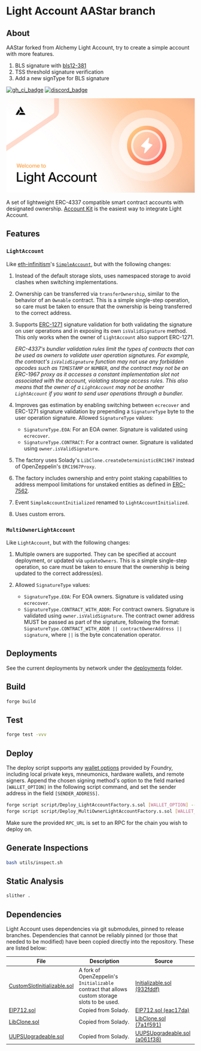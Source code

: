 # Light Account AAStar branch

## About

AAStar forked from Alchemy Light Account, try to create a simple account with more features.

1. BLS signature with [bls12-381](https://github.com/herodotusDev/bls12-381)
2. TSS threshold signature verification
3. Add a new signType for BLS signature

[![gh_ci_badge]][gh_ci_link] [![discord_badge]][discord_link]

[gh_ci_badge]: https://github.com/alchemyplatform/light-account/actions/workflows/test.yml/badge.svg
[gh_ci_link]: https://github.com/alchemyplatform/light-account/actions/workflows/test.yml
[discord_badge]: https://dcbadge.vercel.app/api/server/alchemyplatform?style=flat
[discord_link]: https://discord.gg/alchemyplatform

![](./img/light-account.jpg)

A set of lightweight ERC-4337 compatible smart contract accounts with designated ownership. [Account Kit](https://accountkit.alchemy.com) is the easiest way to integrate Light Account.

## Features

### `LightAccount`

Like [eth-infinitism](https://github.com/eth-infinitism/account-abstraction)'s [`SimpleAccount`](https://github.com/eth-infinitism/account-abstraction/blob/develop/contracts/samples/SimpleAccount.sol), but with the following changes:

1. Instead of the default storage slots, uses namespaced storage to avoid clashes when switching implementations.

2. Ownership can be transferred via `transferOwnership`, similar to the behavior of an `Ownable` contract. This is a simple single-step operation, so care must be taken to ensure that the ownership is being transferred to the correct address.

3. Supports [ERC-1271](https://eips.ethereum.org/EIPS/eip-1271) signature validation for both validating the signature on user operations and in exposing its own `isValidSignature` method. This only works when the owner of `LightAccount` also support ERC-1271.

   _ERC-4337's bundler validation rules limit the types of contracts that can be used as owners to validate user operation signatures. For example, the contract's `isValidSignature` function may not use any forbidden opcodes such as `TIMESTAMP` or `NUMBER`, and the contract may not be an ERC-1967 proxy as it accesses a constant implementation slot not associated with the account, violating storage access rules. This also means that the owner of a `LightAccount` may not be another `LightAccount` if you want to send user operations through a bundler._

4. Improves gas estimation by enabling switching between `ecrecover` and ERC-1271 signature validation by prepending a `SignatureType` byte to the user operation signature. Allowed `SignatureType` values:

   - `SignatureType.EOA`: For an EOA owner. Signature is validated using `ecrecover`.
   - `SignatureType.CONTRACT`: For a contract owner. Signature is validated using `owner.isValidSignature`.

5. The factory uses Solady's `LibClone.createDeterministicERC1967` instead of OpenZeppelin's `ERC1967Proxy`.

6. The factory includes ownership and entry point staking capabilities to address mempool limitations for unstaked entities as defined in [ERC-7562](https://eips.ethereum.org/EIPS/eip-7562).

7. Event `SimpleAccountInitialized` renamed to `LightAccountInitialized`.

8. Uses custom errors.

### `MultiOwnerLightAccount`

Like `LightAccount`, but with the following changes:

1. Multiple owners are supported. They can be specified at account deployment, or updated via `updateOwners`. This is a simple single-step operation, so care must be taken to ensure that the ownership is being updated to the correct address(es).

2. Allowed `SignatureType` values:

   - `SignatureType.EOA`: For EOA owners. Signature is validated using `ecrecover`.
   - `SignatureType.CONTRACT_WITH_ADDR`: For contract owners. Signature is validated using `owner.isValidSignature`. The contract owner address MUST be passed as part of the signature, following the format: `SignatureType.CONTRACT_WITH_ADDR || contractOwnerAddress || signature`, where `||` is the byte concatenation operator.

## Deployments

See the current deployments by network under the [deployments](./deployments) folder.

## Build

```bash
forge build
```

## Test

```bash
forge test -vvv
```

## Deploy

The deploy script supports any [wallet options](https://book.getfoundry.sh/reference/forge/forge-script#wallet-options---raw) provided by Foundry, including local private keys, mneumonics, hardware wallets, and remote signers. Append the chosen signing method's option to the field marked `[WALLET_OPTION]` in the following script command, and set the sender address in the field `[SENDER_ADDRESS]`.

```bash
forge script script/Deploy_LightAccountFactory.s.sol [WALLET_OPTION] --sender [SENDER_ADDRESS] --rpc-url [RPC_URL] -vvvv --broadcast --verify
forge script script/Deploy_MultiOwnerLightAccountFactory.s.sol [WALLET_OPTION] --sender [SENDER_ADDRESS] --rpc-url [RPC_URL] -vvvv --broadcast --verify
```

Make sure the provided `RPC_URL` is set to an RPC for the chain you wish to deploy on.

## Generate Inspections

```bash
bash utils/inspect.sh
```

## Static Analysis

```bash
slither .
```

## Dependencies

Light Account uses dependencies via git submodules, pinned to release branches. Dependencies that cannot be reliably pinned (or those that needed to be modified) have been copied directly into the repository. These are listed below:

| File                                                                    | Description                                                                                    | Source                                                                                                                                                                      |
| ----------------------------------------------------------------------- | ---------------------------------------------------------------------------------------------- | --------------------------------------------------------------------------------------------------------------------------------------------------------------------------- |
| [CustomSlotInitializable.sol](./src/common/CustomSlotInitializable.sol) | A fork of OpenZeppelin's `Initializable` contract that allows custom storage slots to be used. | [Initializable.sol (932fddf)](https://github.com/OpenZeppelin/openzeppelin-contracts/blob/932fddf69a699a9a80fd2396fd1a2ab91cdda123/contracts/proxy/utils/Initializable.sol) |
| [EIP712.sol](./src/external/solady/EIP712.sol)                          | Copied from Solady.                                                                            | [EIP712.sol (eac17da)](https://github.com/Vectorized/solady/blob/eac17da6d57d864f179a6d81e02127cabe3b77d9/src/utils/EIP712.sol)                                             |
| [LibClone.sol](./src/external/solady/LibClone.sol)                      | Copied from Solady.                                                                            | [LibClone.sol (7a1f591)](https://github.com/Vectorized/solady/blob/7a1f591fe53487bd6952c4df23d3bed26a4b678d/src/utils/LibClone.sol)                                         |
| [UUPSUpgradeable.sol](./src/external/solady/UUPSUpgradeable.sol)        | Copied from Solady.                                                                            | [UUPSUpgradeable.sol (a061f38)](https://github.com/Vectorized/solady/blob/a061f38f27cd7ae330a86d42d3f15b4e7237f064/src/utils/UUPSUpgradeable.sol)                           |
